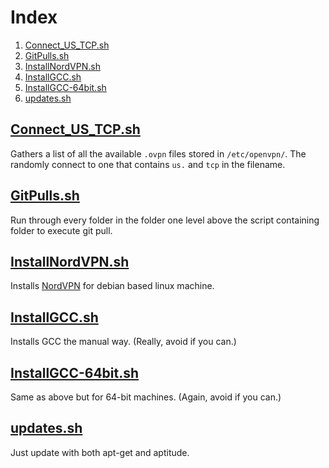 # Index

1.  [Connect_US_TCP.sh](#connect_us_tcp.sh)
2.  [GitPulls.sh](#gitpulls.sh)
3.  [InstallNordVPN.sh](#installnordvpn.sh)
4.  [InstallGCC.sh](#installgcc.sh)
5.  [InstallGCC-64bit.sh](#installgcc-64bit.sh)
6.  [updates.sh](#updates.sh)

## [Connect_US_TCP.sh](#connect_us_tcp.sh)

Gathers a list of all the available `.ovpn` files stored in `/etc/openvpn/`. The randomly connect to one that contains `us.` and `tcp` in the filename.

## [GitPulls.sh](#gitpulls.sh)

Run through every folder in the folder one level above the script containing folder to execute git pull.

## [InstallNordVPN.sh](#installnordvpn.sh)

Installs [NordVPN](https://nordvpn.com/) for debian based linux machine.

## [InstallGCC.sh](#installgcc.sh)

Installs GCC the manual way. (Really, avoid if you can.)

## [InstallGCC-64bit.sh](#installgcc-64bit.sh)

Same as above but for 64-bit machines. (Again, avoid if you can.)

## [updates.sh](#updates.sh)

Just update with both apt-get and aptitude.
